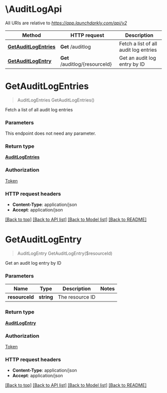 # \AuditLogApi

All URIs are relative to *https://app.launchdarkly.com/api/v2*

Method | HTTP request | Description
------------- | ------------- | -------------
[**GetAuditLogEntries**](AuditLogApi.md#GetAuditLogEntries) | **Get** /auditlog | Fetch a list of all audit log entries
[**GetAuditLogEntry**](AuditLogApi.md#GetAuditLogEntry) | **Get** /auditlog/{resourceId} | Get an audit log entry by ID


# **GetAuditLogEntries**
> AuditLogEntries GetAuditLogEntries()

Fetch a list of all audit log entries


### Parameters
This endpoint does not need any parameter.

### Return type

[**AuditLogEntries**](AuditLogEntries.md)

### Authorization

[Token](../README.md#Token)

### HTTP request headers

 - **Content-Type**: application/json
 - **Accept**: application/json

[[Back to top]](#) [[Back to API list]](../README.md#documentation-for-api-endpoints) [[Back to Model list]](../README.md#documentation-for-models) [[Back to README]](../README.md)

# **GetAuditLogEntry**
> AuditLogEntry GetAuditLogEntry($resourceId)

Get an audit log entry by ID


### Parameters

Name | Type | Description  | Notes
------------- | ------------- | ------------- | -------------
 **resourceId** | **string**| The resource ID | 

### Return type

[**AuditLogEntry**](AuditLogEntry.md)

### Authorization

[Token](../README.md#Token)

### HTTP request headers

 - **Content-Type**: application/json
 - **Accept**: application/json

[[Back to top]](#) [[Back to API list]](../README.md#documentation-for-api-endpoints) [[Back to Model list]](../README.md#documentation-for-models) [[Back to README]](../README.md)

